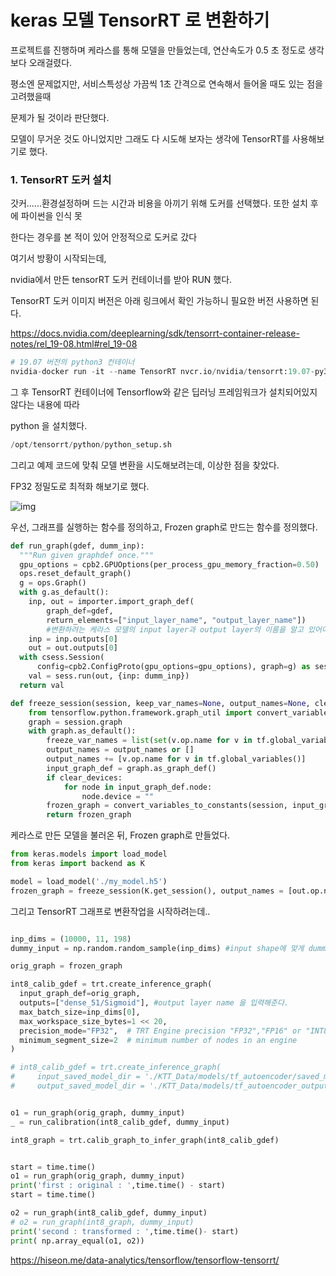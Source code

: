 # keras 모델 TensorRT 로 변환하기



프로젝트를 진행하며 케라스를 통해 모델을 만들었는데, 연산속도가 0.5 초 정도로 생각보다 오래걸렸다.

평소엔 문제없지만, 서비스특성상 가끔씩 1초 간격으로 연속해서 들어올 때도 있는 점을 고려했을때 

문제가 될 것이라 판단했다. 



모델이 무거운 것도 아니었지만 그래도 다 시도해 보자는 생각에  TensorRT를 사용해보기로 했다.



### 1. TensorRT 도커 설치

갓커......환경설정하며 드는 시간과 비용을 아끼기 위해 도커를 선택했다. 또한 설치 후에 파이썬을 인식 못

한다는 경우를 본 적이 있어 안정적으로 도커로 갔다



여기서 방황이 시작되는데,



nvidia에서 만든 tensorRT 도커 컨테이너를 받아 RUN 했다.

TensorRT 도커 이미지 버전은 아래 링크에서 확인 가능하니 필요한 버전 사용하면 된다.

https://docs.nvidia.com/deeplearning/sdk/tensorrt-container-release-notes/rel_19-08.html#rel_19-08



```python
# 19.07 버전의 python3 컨테이너
nvidia-docker run -it --name TensorRT nvcr.io/nvidia/tensorrt:19.07-py3
```

그 후 TensorRT  컨테이너에 Tensorflow와 같은 딥러닝 프레임워크가 설치되어있지 않다는 내용에 따라

python 을 설치했다.



```python
/opt/tensorrt/python/python_setup.sh
```



그리고 예제 코드에 맞춰 모델 변환을 시도해보려는데, 이상한 점을 찾았다.



FP32 정밀도로 최적화 해보기로 했다.

![img](https://hiseon.me/wp-content/uploads/2018/03/tensorrt-1.png)



우선, 그래프를 실행하는 함수를 정의하고, Frozen graph로 만드는 함수를 정의했다.



```python
def run_graph(gdef, dumm_inp):
  """Run given graphdef once."""
  gpu_options = cpb2.GPUOptions(per_process_gpu_memory_fraction=0.50)
  ops.reset_default_graph()
  g = ops.Graph()
  with g.as_default():
    inp, out = importer.import_graph_def(
        graph_def=gdef, 
        return_elements=["input_layer_name", "output_layer_name"]) 
    	#변환하려는 케라스 모델의 input layer과 output layer의 이름을 알고 있어야 한다. ex) 			'lstm_12_input', 'dense_51/sigmoid' 
    inp = inp.outputs[0]
    out = out.outputs[0]
  with csess.Session(
      config=cpb2.ConfigProto(gpu_options=gpu_options), graph=g) as sess:
    val = sess.run(out, {inp: dumm_inp})
  return val

def freeze_session(session, keep_var_names=None, output_names=None, clear_devices=True):
    from tensorflow.python.framework.graph_util import convert_variables_to_constants
    graph = session.graph
    with graph.as_default():
        freeze_var_names = list(set(v.op.name for v in tf.global_variables()).difference(keep_var_names or []))
        output_names = output_names or []
        output_names += [v.op.name for v in tf.global_variables()]
        input_graph_def = graph.as_graph_def()
        if clear_devices:
            for node in input_graph_def.node:
                node.device = ""
        frozen_graph = convert_variables_to_constants(session, input_graph_def, output_names, freeze_var_names)
        return frozen_graph
```



케라스로 만든 모델을 불러온 뒤, Frozen graph로 만들었다.

```python
from keras.models import load_model
from keras import backend as K

model = load_model('./my_model.h5')
frozen_graph = freeze_session(K.get_session(), output_names = [out.op.name for out in model.outputs])
```



그리고  TensorRT 그래프로 변환작업을 시작하려는데..

```python

inp_dims = (10000, 11, 198)
dummy_input = np.random.random_sample(inp_dims) #input shape에 맞게 dummy data만들고

orig_graph = frozen_graph

int8_calib_gdef = trt.create_inference_graph(
  input_graph_def=orig_graph,
  outputs=["dense_51/Sigmoid"], #output layer name 을 입력해준다.
  max_batch_size=inp_dims[0],
  max_workspace_size_bytes=1 << 20,
  precision_mode="FP32",  # TRT Engine precision "FP32","FP16" or "INT8"
  minimum_segment_size=2  # minimum number of nodes in an engine
)

# int8_calib_gdef = trt.create_inference_graph(
#     input_saved_model_dir = './KTT_Data/models/tf_autoencoder/saved_model.pb',
#     output_saved_model_dir = './KTT_Data/models/tf_autoencoder_output')


o1 = run_graph(orig_graph, dummy_input)
_ = run_calibration(int8_calib_gdef, dummy_input)

int8_graph = trt.calib_graph_to_infer_graph(int8_calib_gdef)


start = time.time()
o1 = run_graph(orig_graph, dummy_input)
print('first : original : ',time.time() - start)
start = time.time()

o2 = run_graph(int8_calib_gdef, dummy_input)
# o2 = run_graph(int8_graph, dummy_input)
print('second : transformed : ',time.time()- start)
print( np.array_equal(o1, o2))
```





https://hiseon.me/data-analytics/tensorflow/tensorflow-tensorrt/